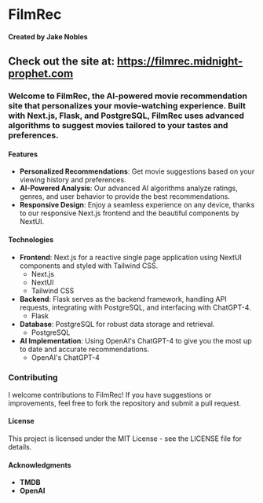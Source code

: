 # FilmRec
#### Created by Jake Nobles

## Check out the site at: https://filmrec.midnight-prophet.com

### Welcome to FilmRec, the AI-powered movie recommendation site that personalizes your movie-watching experience. Built with Next.js, Flask, and PostgreSQL, FilmRec uses advanced algorithms to suggest movies tailored to your tastes and preferences.

#### Features

   * **Personalized Recommendations**: Get movie suggestions based on your viewing history and preferences.
   * **AI-Powered Analysis**: Our advanced AI algorithms analyze ratings, genres, and user behavior to provide the best recommendations.
   * **Responsive Design**: Enjoy a seamless experience on any device, thanks to our responsive Next.js frontend and the beautiful components by NextUI.

#### Technologies

   * **Frontend**: Next.js for a reactive single page application using NextUI components and styled with Tailwind CSS.
       * Next.js
       * NextUI
       * Tailwind CSS
   * **Backend**: Flask serves as the backend framework, handling API requests, integrating with PostgreSQL, and interfacing with ChatGPT-4.
       * Flask
   * **Database**: PostgreSQL for robust data storage and retrieval.
       * PostgreSQL
   * **AI Implementation**: Using OpenAI's ChatGPT-4 to give you the most up to date and accurate recommendations.
       * OpenAI's ChatGPT-4

### Contributing

I welcome contributions to FilmRec! If you have suggestions or improvements, feel free to fork the repository and submit a pull request.

#### License

This project is licensed under the MIT License - see the LICENSE file for details.

#### Acknowledgments
* **TMDB**
* **OpenAI**
